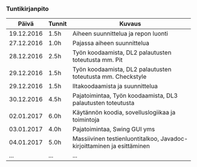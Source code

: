 ### Tuntikirjanpito
Päivä | Tunnit | Kuvaus
--------------- | ----- | ------
19.12.2016 | 1.5h | Aiheen suunnittelua ja repon luonti
27.12.2016 | 1.0h | Pajassa aiheen suunnittelua
28.12.2016 | 2.5h | Työn koodaamista, DL2 palautusten toteutusta mm. Pit
29.12.2016 | 1.5h | Työn koodaamista, DL2 palautusten toteutusta mm. Checkstyle
29.12.2016 | 1.5h | Iltakoodaamista ja suunnittelua
30.12.2016 | 4.5h | Pajatoimintaa, Työn koodaamista, DL3 palautusten toteutusta
02.01.2017 | 6.0h | Käytännön koodia, sovelluslogiikaa ja toimintoja 
03.01.2017 | 4.0h | Pajatoimintaa, Swing GUI yms
04.01.2017 | 5.0h | Massiivinen testienluontitalkoo, Javadoc-kirjoittaminen ja esittäminen
... | ... | ...
